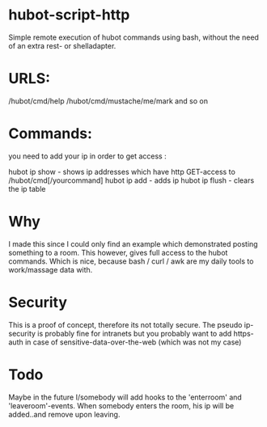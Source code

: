 hubot-script-http
=================

Simple remote execution of hubot commands using bash,
without the need of an extra rest- or shelladapter.

# URLS:

   /hubot/cmd/help
   /hubot/cmd/mustache/me/mark
   and so on

# Commands:

you need to add your ip in order to get access :

   hubot ip show - shows ip addresses which have http GET-access to /hubot/cmd[/yourcommand]
   hubot ip add <ip> - adds ip
   hubot ip flush - clears the ip table

# Why

I made this since I could only find an example which demonstrated
posting something to a room.
This however, gives full access to the hubot commands.
Which is nice, because bash / curl / awk are my daily tools
to work/massage data with.

# Security 

This is a proof of concept, therefore its not totally secure.
The pseudo ip-security is probably fine for intranets but you probably want to 
add https-auth in case of sensitive-data-over-the-web (which was not my case)

# Todo 

Maybe in the future I/somebody will add hooks to the 'enterroom' and 'leaveroom'-events.
When somebody enters the room, his ip will be added..and remove upon leaving.
